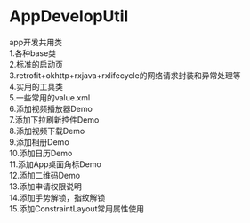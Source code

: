 # AppDevelopUtil
app开发共用类</br>
1.各种base类</br>
2.标准的启动页</br>
3.retrofit+okhttp+rxjava+rxlifecycle的网络请求封装和异常处理等</br>
4.实用的工具类</br>
5.一些常用的value.xml</br>
6.添加视频播放器Demo</br>
7.添加下拉刷新控件Demo</br>
8.添加视频下载Demo</br>
9.添加相册Demo</br>
10.添加日历Demo</br>
11.添加App桌面角标Demo</br>
12.添加二维码Demo</br>
13.添加申请权限说明</br>
14.添加手势解锁，指纹解锁</br>
15.添加ConstraintLayout常用属性使用</br>

